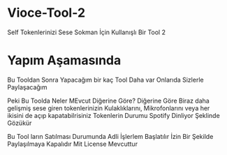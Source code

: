 # Vioce-Tool-2
Self Tokenlerinizi Sese Sokman İçin Kullanışlı Bir Tool 2

# Yapım Aşamasında

Bu Tooldan Sonra Yapacağım bir kaç Tool Daha var Onlarıda Sizlerle Paylaşacağım

Peki Bu Toolda Neler MEvcut Diğerine Göre?
Diğerine Göre Biraz daha gelişmiş sese giren tokenlerinizin Kulaklıklarını, Mikrofonlarını veya her ikisini de açıp kapatabilrisiniz
Tokenlerin Durumu Spotify Dinliyor Şeklinde Gözükür

Bu Tool ların Satılması Durumunda Adli İşlerlem Başlatılır İzin Bir Şekilde Paylaşılmaya Kapalıdır Mit License Mevcuttur
